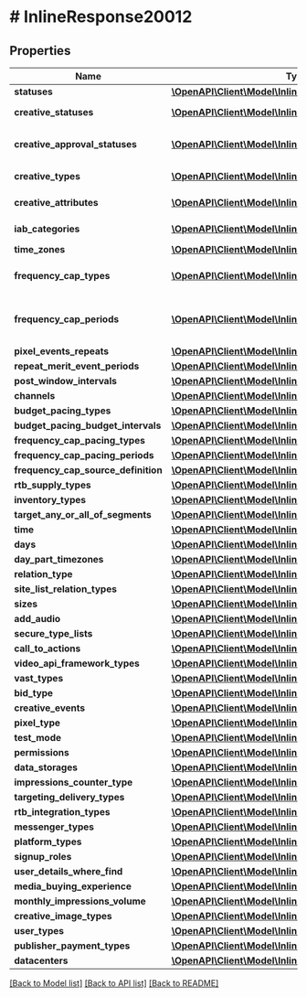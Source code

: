 # # InlineResponse20012

## Properties

Name | Type | Description | Notes
------------ | ------------- | ------------- | -------------
**statuses** | [**\OpenAPI\Client\Model\InlineResponse20012Statuses[]**](InlineResponse20012Statuses.md) | Statuses | [optional] 
**creative_statuses** | [**\OpenAPI\Client\Model\InlineResponse20012Statuses[]**](InlineResponse20012Statuses.md) | Creative statuses | [optional] 
**creative_approval_statuses** | [**\OpenAPI\Client\Model\InlineResponse20012Statuses[]**](InlineResponse20012Statuses.md) | Creative approval statuses | [optional] 
**creative_types** | [**\OpenAPI\Client\Model\InlineResponse20012Statuses[]**](InlineResponse20012Statuses.md) | Creative types | [optional] 
**creative_attributes** | [**\OpenAPI\Client\Model\InlineResponse20012Statuses[]**](InlineResponse20012Statuses.md) | Creative attributes | [optional] 
**iab_categories** | [**\OpenAPI\Client\Model\InlineResponse20012Statuses[]**](InlineResponse20012Statuses.md) | IAB Categories | [optional] 
**time_zones** | [**\OpenAPI\Client\Model\InlineResponse20012Statuses[]**](InlineResponse20012Statuses.md) | Time Zones | [optional] 
**frequency_cap_types** | [**\OpenAPI\Client\Model\InlineResponse20012Statuses[]**](InlineResponse20012Statuses.md) | List Frequency Cap Types | [optional] 
**frequency_cap_periods** | [**\OpenAPI\Client\Model\InlineResponse20012Statuses[]**](InlineResponse20012Statuses.md) | List Frequency Cap Periods | [optional] 
**pixel_events_repeats** | [**\OpenAPI\Client\Model\InlineResponse20012Statuses[]**](InlineResponse20012Statuses.md) |  | [optional] 
**repeat_merit_event_periods** | [**\OpenAPI\Client\Model\InlineResponse20012Statuses[]**](InlineResponse20012Statuses.md) |  | [optional] 
**post_window_intervals** | [**\OpenAPI\Client\Model\InlineResponse20012Statuses[]**](InlineResponse20012Statuses.md) |  | [optional] 
**channels** | [**\OpenAPI\Client\Model\InlineResponse20012Statuses[]**](InlineResponse20012Statuses.md) |  | [optional] 
**budget_pacing_types** | [**\OpenAPI\Client\Model\InlineResponse20012Statuses[]**](InlineResponse20012Statuses.md) |  | [optional] 
**budget_pacing_budget_intervals** | [**\OpenAPI\Client\Model\InlineResponse20012Statuses[]**](InlineResponse20012Statuses.md) |  | [optional] 
**frequency_cap_pacing_types** | [**\OpenAPI\Client\Model\InlineResponse20012Statuses[]**](InlineResponse20012Statuses.md) |  | [optional] 
**frequency_cap_pacing_periods** | [**\OpenAPI\Client\Model\InlineResponse20012Statuses[]**](InlineResponse20012Statuses.md) |  | [optional] 
**frequency_cap_source_definition** | [**\OpenAPI\Client\Model\InlineResponse20012Statuses[]**](InlineResponse20012Statuses.md) |  | [optional] 
**rtb_supply_types** | [**\OpenAPI\Client\Model\InlineResponse20012Statuses[]**](InlineResponse20012Statuses.md) |  | [optional] 
**inventory_types** | [**\OpenAPI\Client\Model\InlineResponse20012Statuses[]**](InlineResponse20012Statuses.md) |  | [optional] 
**target_any_or_all_of_segments** | [**\OpenAPI\Client\Model\InlineResponse20012Statuses[]**](InlineResponse20012Statuses.md) |  | [optional] 
**time** | [**\OpenAPI\Client\Model\InlineResponse20012Statuses[]**](InlineResponse20012Statuses.md) |  | [optional] 
**days** | [**\OpenAPI\Client\Model\InlineResponse20012Statuses[]**](InlineResponse20012Statuses.md) |  | [optional] 
**day_part_timezones** | [**\OpenAPI\Client\Model\InlineResponse20012Statuses[]**](InlineResponse20012Statuses.md) |  | [optional] 
**relation_type** | [**\OpenAPI\Client\Model\InlineResponse20012Statuses[]**](InlineResponse20012Statuses.md) |  | [optional] 
**site_list_relation_types** | [**\OpenAPI\Client\Model\InlineResponse20012Statuses[]**](InlineResponse20012Statuses.md) |  | [optional] 
**sizes** | [**\OpenAPI\Client\Model\InlineResponse20012Statuses[]**](InlineResponse20012Statuses.md) |  | [optional] 
**add_audio** | [**\OpenAPI\Client\Model\InlineResponse20012Statuses[]**](InlineResponse20012Statuses.md) |  | [optional] 
**secure_type_lists** | [**\OpenAPI\Client\Model\InlineResponse20012Statuses[]**](InlineResponse20012Statuses.md) |  | [optional] 
**call_to_actions** | [**\OpenAPI\Client\Model\InlineResponse20012Statuses[]**](InlineResponse20012Statuses.md) |  | [optional] 
**video_api_framework_types** | [**\OpenAPI\Client\Model\InlineResponse20012Statuses[]**](InlineResponse20012Statuses.md) |  | [optional] 
**vast_types** | [**\OpenAPI\Client\Model\InlineResponse20012Statuses[]**](InlineResponse20012Statuses.md) |  | [optional] 
**bid_type** | [**\OpenAPI\Client\Model\InlineResponse20012Statuses[]**](InlineResponse20012Statuses.md) |  | [optional] 
**creative_events** | [**\OpenAPI\Client\Model\InlineResponse20012Statuses[]**](InlineResponse20012Statuses.md) |  | [optional] 
**pixel_type** | [**\OpenAPI\Client\Model\InlineResponse20012Statuses[]**](InlineResponse20012Statuses.md) |  | [optional] 
**test_mode** | [**\OpenAPI\Client\Model\InlineResponse20012Statuses[]**](InlineResponse20012Statuses.md) |  | [optional] 
**permissions** | [**\OpenAPI\Client\Model\InlineResponse20012Statuses[]**](InlineResponse20012Statuses.md) |  | [optional] 
**data_storages** | [**\OpenAPI\Client\Model\InlineResponse20012Statuses[]**](InlineResponse20012Statuses.md) |  | [optional] 
**impressions_counter_type** | [**\OpenAPI\Client\Model\InlineResponse20012Statuses[]**](InlineResponse20012Statuses.md) |  | [optional] 
**targeting_delivery_types** | [**\OpenAPI\Client\Model\InlineResponse20012Statuses[]**](InlineResponse20012Statuses.md) |  | [optional] 
**rtb_integration_types** | [**\OpenAPI\Client\Model\InlineResponse20012Statuses[]**](InlineResponse20012Statuses.md) |  | [optional] 
**messenger_types** | [**\OpenAPI\Client\Model\InlineResponse20012Statuses[]**](InlineResponse20012Statuses.md) |  | [optional] 
**platform_types** | [**\OpenAPI\Client\Model\InlineResponse20012Statuses[]**](InlineResponse20012Statuses.md) |  | [optional] 
**signup_roles** | [**\OpenAPI\Client\Model\InlineResponse20012Statuses[]**](InlineResponse20012Statuses.md) |  | [optional] 
**user_details_where_find** | [**\OpenAPI\Client\Model\InlineResponse20012Statuses[]**](InlineResponse20012Statuses.md) |  | [optional] 
**media_buying_experience** | [**\OpenAPI\Client\Model\InlineResponse20012Statuses[]**](InlineResponse20012Statuses.md) |  | [optional] 
**monthly_impressions_volume** | [**\OpenAPI\Client\Model\InlineResponse20012Statuses[]**](InlineResponse20012Statuses.md) |  | [optional] 
**creative_image_types** | [**\OpenAPI\Client\Model\InlineResponse20012Statuses[]**](InlineResponse20012Statuses.md) |  | [optional] 
**user_types** | [**\OpenAPI\Client\Model\InlineResponse20012Statuses[]**](InlineResponse20012Statuses.md) |  | [optional] 
**publisher_payment_types** | [**\OpenAPI\Client\Model\InlineResponse20012Statuses[]**](InlineResponse20012Statuses.md) |  | [optional] 
**datacenters** | [**\OpenAPI\Client\Model\InlineResponse20012Statuses[]**](InlineResponse20012Statuses.md) |  | [optional] 

[[Back to Model list]](../../README.md#documentation-for-models) [[Back to API list]](../../README.md#documentation-for-api-endpoints) [[Back to README]](../../README.md)


